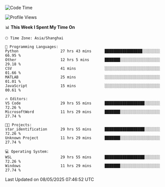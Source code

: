 <!--START_SECTION:waka-->
![Code Time](http://img.shields.io/badge/Code%20Time-2%2C778%20hrs%2010%20mins-blue)

![Profile Views](http://img.shields.io/badge/Profile%20Views-0-blue)

📊 **This Week I Spent My Time On** 

```text
🕑︎ Time Zone: Asia/Shanghai

💬 Programming Languages: 
Python                   27 hrs 43 mins      █████████████████░░░░░░░░   66.95 % 
Other                    12 hrs 5 mins       ███████░░░░░░░░░░░░░░░░░░   29.18 % 
CSV                      41 mins             ░░░░░░░░░░░░░░░░░░░░░░░░░   01.66 % 
MATLAB                   25 mins             ░░░░░░░░░░░░░░░░░░░░░░░░░   01.01 % 
JavaScript               15 mins             ░░░░░░░░░░░░░░░░░░░░░░░░░   00.61 % 

🔥 Editors: 
VS Code                  29 hrs 55 mins      ██████████████████░░░░░░░   72.26 % 
MicrosoftWord            11 hrs 29 mins      ███████░░░░░░░░░░░░░░░░░░   27.74 % 

🐱‍💻 Projects: 
star_identification      29 hrs 55 mins      ██████████████████░░░░░░░   72.26 % 
Unknown Project          11 hrs 29 mins      ███████░░░░░░░░░░░░░░░░░░   27.74 % 

💻 Operating System: 
WSL                      29 hrs 55 mins      ██████████████████░░░░░░░   72.26 % 
Windows                  11 hrs 29 mins      ███████░░░░░░░░░░░░░░░░░░   27.74 % 
```


 Last Updated on 08/05/2025 07:46:52 UTC
<!--END_SECTION:waka-->